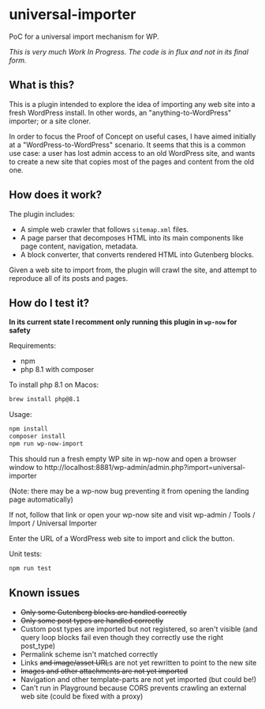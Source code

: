 # universal-importer
PoC for a universal import mechanism for WP.

*This is very much Work In Progress. The code is in flux and not in its final form.*

## What is this?

This is a plugin intended to explore the idea of importing any web site into a fresh WordPress install. In other words, an "anything-to-WordPress" importer; or a site cloner.

In order to focus the Proof of Concept on useful cases, I have aimed initially at a "WordPress-to-WordPress" scenario. It seems that this is a common use case: a user has lost admin access to an old WordPress site, and wants to create a new site that copies most of the pages and content from the old one.

## How does it work?

The plugin includes:

* A simple web crawler that follows `sitemap.xml` files.
* A page parser that decomposes HTML into its main components like page content, navigation, metadata.
* A block converter, that converts rendered HTML into Gutenberg blocks.

Given a web site to import from, the plugin will crawl the site, and attempt to reproduce all of its posts and pages.

## How do I test it?

**In its current state I recomment only running this plugin in `wp-now` for safety**

Requirements:
* npm
* php 8.1 with composer

To install php 8.1 on Macos:

```sh
brew install php@8.1
```

Usage:

```sh
npm install
composer install
npm run wp-now-import
```

This should run a fresh empty WP site in wp-now and open a browser window to http://localhost:8881/wp-admin/admin.php?import=universal-importer

(Note: there may be a wp-now bug preventing it from opening the landing page automatically)

If not, follow that link or open your wp-now site and visit wp-admin / Tools / Import / Universal Importer

Enter the URL of a WordPress web site to import and click the button.

Unit tests:

```sh
npm run test
```

## Known issues

* ~~Only some Gutenberg blocks are handled correctly~~
* ~~Only some post types are handled correctly~~
* Custom post types are imported but not registered, so aren't visible (and query loop blocks fail even though they correctly use the right post_type)
* Permalink scheme isn't matched correctly
* Links ~~and image/asset URL~~s are not yet rewritten to point to the new site
* ~~Images and other attachments are not yet imported~~
* Navigation and other template-parts are not yet imported (but could be!)
* Can't run in Playground because CORS prevents crawling an external web site (could be fixed with a proxy)